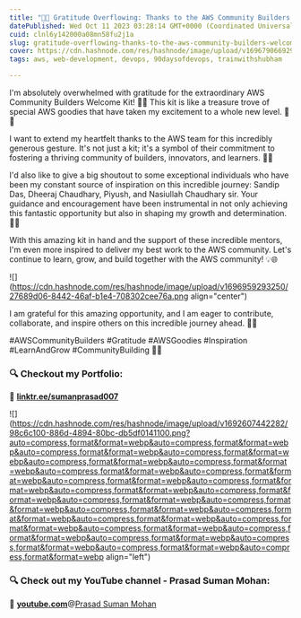 ```yaml
---
title: "🙏✨ Gratitude Overflowing: Thanks to the AWS Community Builders Welcome Kit! ✨🙏"
datePublished: Wed Oct 11 2023 03:28:14 GMT+0000 (Coordinated Universal Time)
cuid: clnl6y142000a08mn58fu2j1a
slug: gratitude-overflowing-thanks-to-the-aws-community-builders-welcome-kit
cover: https://cdn.hashnode.com/res/hashnode/image/upload/v1696790669290/085358e3-49d0-4e4d-9d19-ccaf12a297b0.jpeg
tags: aws, web-development, devops, 90daysofdevops, trainwithshubham

---
```


I'm absolutely overwhelmed with gratitude for the extraordinary AWS Community Builders Welcome Kit! 🎁💙 This kit is like a treasure trove of special AWS goodies that have taken my excitement to a whole new level. 🚀🌟

I want to extend my heartfelt thanks to the AWS team for this incredibly generous gesture. It's not just a kit; it's a symbol of their commitment to fostering a thriving community of builders, innovators, and learners. 🙌👏

I'd also like to give a big shoutout to some exceptional individuals who have been my constant source of inspiration on this incredible journey: Sandip Das, Dheeraj Chaudhary, Piyush, and Nasiullah Chaudhary sir. Your guidance and encouragement have been instrumental in not only achieving this fantastic opportunity but also in shaping my growth and determination. 🌟🌠

With this amazing kit in hand and the support of these incredible mentors, I'm even more inspired to deliver my best work to the AWS community. Let's continue to learn, grow, and build together with the AWS community! 💡🌐

![](https://cdn.hashnode.com/res/hashnode/image/upload/v1696959293250/27689d06-8442-46af-b1e4-708302cee76a.png align="center")

I am grateful for this amazing opportunity, and I am eager to contribute, collaborate, and inspire others on this incredible journey ahead. 🌆🚀

#AWSCommunityBuilders #Gratitude #AWSGoodies #Inspiration #LearnAndGrow #CommunityBuilding 🙏💫

### **🔍 Checkout my Portfolio:**

**🔗** [**linktr.ee/sumanprasad007**](http://linktr.ee/sumanprasad007)

![](https://cdn.hashnode.com/res/hashnode/image/upload/v1692607442282/98c6c100-886d-4894-80bc-db5df0141100.png?auto=compress,format&format=webp&auto=compress,format&format=webp&auto=compress,format&format=webp&auto=compress,format&format=webp&auto=compress,format&format=webp&auto=compress,format&format=webp&auto=compress,format&format=webp&auto=compress,format&format=webp&auto=compress,format&format=webp&auto=compress,format&format=webp&auto=compress,format&format=webp&auto=compress,format&format=webp&auto=compress,format&format=webp&auto=compress,format&format=webp&auto=compress,format&format=webp&auto=compress,format&format=webp&auto=compress,format&format=webp&auto=compress,format&format=webp&auto=compress,format&format=webp&auto=compress,format&format=webp&auto=compress,format&format=webp&auto=compress,format&format=webp&auto=compress,format&format=webp&auto=compress,format&format=webp align="left")

### **🔍 Check out my YouTube channel - Prasad Suman Mohan:**

🔗 [**youtube.com**](http://youtube.com/)@[Prasad Suman Mohan](@sumanprasad)